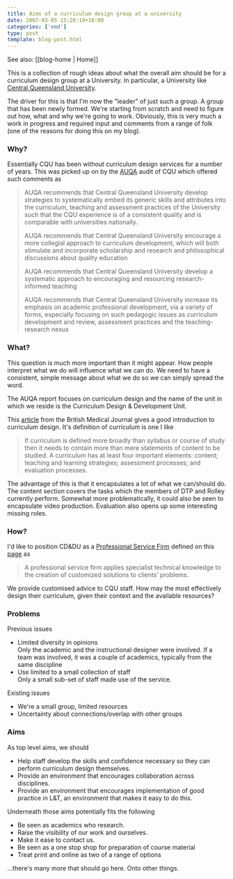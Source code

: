 ```yaml
---
title: Aims of a curriculum design group at a university
date: 2007-03-05 15:28:19+10:00
categories: ['emd']
type: post
template: blog-post.html
---
```


See also: [[blog-home | Home]]

This is a collection of rough ideas about what the overall aim should be for a curriculum design group at a University. In particular, a University like [Central Queensland University](http://www.cqu.edu.au/).

The driver for this is that I'm now the "leader" of just such a group. A group that has been newly formed. We're starting from scratch and need to figure out how, what and why we're going to work. Obviously, this is very much a work in progress and required input and comments from a range of folk (one of the reasons for doing this on my blog).

### Why?

Essentially CQU has been without curriculum design services for a number of years. This was picked up on by the [AUQA](http://www.auqa.edu.au/) audit of CQU which offered such comments as

> AUQA recommends that Central Queensland University develop strategies to systematically embed its generic skills and attributes into the curriculum, teaching and assessment practices of the University such that the CQU experience is of a consistent quality and is comparable with universities nationally.
> 
> AUQA recommends that Central Queensland University encourage a more collegial approach to curriculum development, which will both stimulate and incorporate scholarship and research and philosophical discussions about quality education
> 
> AUQA recommends that Central Queensland University develop a systematic approach to encouraging and resourcing research-informed teaching
> 
> AUQA recommends that Central Queensland University increase its emphasis on academic professional development, via a variety of forms, especially focusing on such pedagogic issues as curriculum development and review, assessment practices and the teaching-research nexus

### What?

This question is much more important than it might appear. How people interpret what we do will influence what we can do. We need to have a consistent, simple message about what we do so we can simply spread the word.

The AUQA report focuses on curriculum design and the name of the unit in which we reside is the Curriculum Design & Development Unit.

This [article](http://www.bmj.com/cgi/content/full/326/7383/268) from the British Medical Journal gives a good introduction to curriculum design. It's definition of curriculum is one I like

> If curriculum is defined more broadly than syllabus or course of study then it needs to contain more than mere statements of content to be studied. A curriculum has at least four important elements: content; teaching and learning strategies; assessment processes; and evaluation processes.

The advantage of this is that it encapsulates a lot of what we can/should do. The content section covers the tasks which the members of DTP and Rolley currently perform. Somewhat more problematically, it could also be seen to encapsulate video production. Evaluation also opens up some interesting missing roles.

### How?

I'd like to position CD&DU as a [Professional Service Firm](http://www.sbs.ox.ac.uk/ccc/Professional+Service+Firm.htm) defined on this [page](http://www.sbs.ox.ac.uk/ccc/Professional+Service+Firm.htm) as

> A professional service firm applies specialist technical knowledge to the creation of customized solutions to clients’ problems.

We provide customised advice to CQU staff. How may the most effectively design their curriculum, given their context and the available resources?

### Problems

Previous issues

- Limited diversity in opinions  
    Only the academic and the instructional designer were involved. If a team was involved, it was a couple of academics, typically from the same discipline
- Use limited to a small collection of staff  
    Only a small sub-set of staff made use of the service.

Existing issues

- We're a small group, limited resources
- Uncertainty about connections/overlap with other groups

### Aims

As top level aims, we should

- Help staff develop the skills and confidence necessary so they can perform curriculum design themselves.
- Provide an environment that encourages collaboration across disciplines.
- Provide an environment that encourages implementation of good practice in L&T, an environment that makes it easy to do this.

Underneath those aims potentially fits the following

- Be seen as academics who research.
- Raise the visibility of our work and ourselves.
- Make it ease to contact us.
- Be seen as a one stop shop for preparation of course material
- Treat print and online as two of a range of options

...there's many more that should go here. Onto other things.